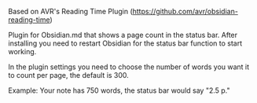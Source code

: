 Based on AVR's Reading Time Plugin (https://github.com/avr/obsidian-reading-time)

Plugin for Obsidian.md that shows a page count in the status bar. 
After installing you need to restart Obsidian for the status bar function to start working.

In the plugin settings you need to choose the number of words you want it to count per page, the default is 300.

Example: Your note has 750 words, the status bar would say "2.5 p."

